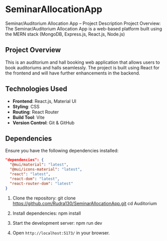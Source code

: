 # SeminarAllocationApp

Seminar/Auditorium Allocation App – Project Description Project Overview: The Seminar/Auditorium Allocation App is a web-based platform built using the MERN stack (MongoDB, Express.js, React.js, Node.js)

## Project Overview

This is an auditorium and hall booking web application that allows users to book auditoriums and halls seamlessly. The project is built using React for the frontend and will have further enhancements in the backend.

## Technologies Used

- **Frontend**: React.js, Material UI
- **Styling**: CSS
- **Routing**: React Router
- **Build Tool**: Vite
- **Version Control**: Git & GitHub

## Dependencies

Ensure you have the following dependencies installed:

```json
"dependencies": {
  "@mui/material": "latest",
  "@mui/icons-material": "latest",
  "react": "latest",
  "react-dom": "latest",
  "react-router-dom": "latest"
}
```

1. Clone the repository:
   git clone https://github.com/Rudra130/SeminarAllocationApp.git
   cd Auditorium

2. Install dependencies:
   npm install

3. Start the development server:
   npm run dev

4. Open `http://localhost:5173/` in your browser.
